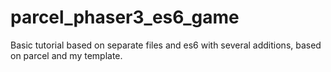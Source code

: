 # parcel_phaser3_es6_game
Basic tutorial based on separate files and es6 with several additions, based on parcel and my template.
